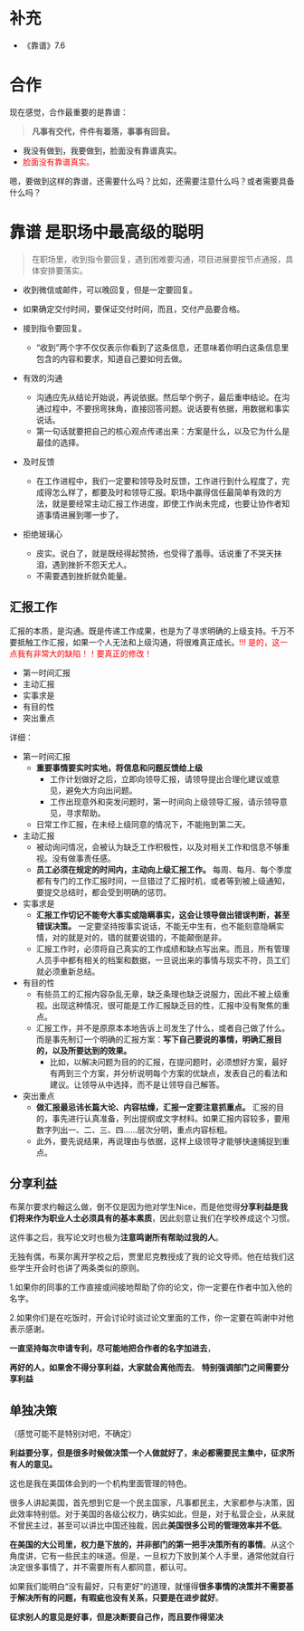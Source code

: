 # 补充

- 《靠谱》7.6


# 合作

现在感觉，合作最重要的是靠谱：

> **凡事有交代，件件有着落，事事有回音。**

- 我没有做到，我要做到，脸面没有靠谱真实。
- <span style="color:red;">脸面没有靠谱真实。</span>



嗯，要做到这样的靠谱，还需要什么吗？比如，还需要注意什么吗？或者需要具备什么吗？


# 靠谱 是职场中最高级的聪明

> 在职场里，收到指令要回复，遇到困难要沟通，项目进展要按节点通报，具体安排要落实。

- 收到微信或邮件，可以晚回复，但是一定要回复。
- 如果确定交付时间，要保证交付时间，而且，交付产品要合格。



- 接到指令要回复。
  - “收到”两个字不仅仅表示你看到了这条信息，还意味着你明白这条信息里包含的内容和要求，知道自己要如何去做。
- 有效的沟通
  - 沟通应先从结论开始说，再说依据。然后举个例子，最后重申结论。在沟通过程中，不要拐弯抹角，直接回答问题。说话要有依据，用数据和事实说话。
  - 第一句话就要把自己的核心观点传递出来：方案是什么，以及它为什么是最佳的选择。
- 及时反馈
  - 在工作进程中，我们一定要和领导及时反馈，工作进行到什么程度了，完成得怎么样了，都要及时和领导汇报。职场中赢得信任最简单有效的方法，就是要经常主动汇报工作进度，即使工作尚未完成，也要让协作者知道事情进展到哪一步了。
- 拒绝玻璃心
  - 皮实。说白了，就是既经得起赞扬，也受得了羞辱。话说重了不哭天抹泪，遇到挫折不怨天尤人。
  - 不需要遇到挫折就负能量。




## 汇报工作

汇报的本质，是沟通。既是传递工作成果，也是为了寻求明确的上级支持。千万不要抵触工作汇报，如果一个人无法和上级沟通，将很难真正成长。<span style="color:red;">!!! 是的，这一点我有非常大的缺陷！！要真正的修改！</span>


- 第一时间汇报
- 主动汇报
- 实事求是
- 有目的性
- 突出重点

详细：


- 第一时间汇报
  - **重要事情要实时实地，将信息和问题反馈给上级**
    - 工作计划做好之后，立即向领导汇报，请领导提出合理化建议或意见，避免大方向出问题。
    - 工作出现意外和突发问题时，第一时间向上级领导汇报，请示领导意见，寻求帮助。
  - 日常工作汇报，在未经上级同意的情况下，不能拖到第二天。
- 主动汇报
  - 被动询问情况，会被认为缺乏工作积极性，以及对相关工作和信息不够重视。没有做事责任感。
  - **员工必须在规定的时间内，主动向上级汇报工作。** 每周、每月、每个季度都有专门的工作汇报时间，一旦错过了汇报时机，或者等到被上级通知，要提交总结时，都会受到明确的惩罚。
- 实事求是
  - **汇报工作切记不能夸大事实或隐瞒事实，这会让领导做出错误判断，甚至错误决策。** 一定要坚持按事实说话，不能无中生有，也不能刻意隐瞒实情，对的就是对的，错的就要说错的，不能颠倒是非。
  - 汇报工作时，必须将自己真实的工作成绩和缺点写出来。而且，所有管理人员手中都有相关的档案和数据，一旦说出来的事情与现实不符，员工们就必须重新总结。
- 有目的性
  - 有些员工的汇报内容杂乱无章，缺乏条理也缺乏说服力，因此不被上级重视。出现这种情况，很可能是工作汇报缺乏目的性，汇报中没有聚焦的重点。
  - 汇报工作，并不是原原本本地告诉上司发生了什么，或者自己做了什么。而是事先制订一个明确的汇报方案：**写下自己要说的事情，明确汇报目的，以及所要达到的效果。**
    - 比如，以解决问题为目的的汇报，在提问题时，必须想好方案，最好有两到三个方案，并分析说明每个方案的优缺点，发表自己的看法和建议。让领导从中选择，而不是让领导自己解答。
- 突出重点
  - **做汇报最忌讳长篇大论、内容枯燥，汇报一定要注意抓重点。** 汇报的目的，事先进行认真准备，列出提纲或文字材料。如果汇报内容较多，要用数字列出一、二、三、四……层次分明，重点内容标粗。
  - 此外，要先说结果，再说理由与依据，这样上级领导才能够快速捕捉到重点。



## 分享利益


布莱尔要求约翰这么做，倒不仅是因为他对学生Nice，而是他觉得**分享利益是我们将来作为职业人士必须具有的基本素质**，因此刻意让我们在学校养成这个习惯。

这件事之后，我写论文时也极为**注意鸣谢所有帮助过我的人**。

无独有偶，布莱尔离开学校之后，贾里尼克教授成了我的论文导师。他在给我们这些学生开会时也讲了两条类似的原则。

1.如果你的同事的工作直接或间接地帮助了你的论文，你一定要在作者中加入他的名字。

2.如果你们是在吃饭时，开会讨论时谈过论文里面的工作，你一定要在鸣谢中对他表示感谢。



**一直坚持每次申请专利，尽可能地把合作者的名字加进去**，




**再好的人，如果舍不得分享利益，大家就会离他而去**。
**特别强调部门之间需要分享利益**

## 单独决策

（感觉可能不是特别对吧，不确定）


**利益要分享，但是很多时候做决策一个人做就好了，未必都需要民主集中，征求所有人的意见。**

这也是我在美国体会到的一个机构里面管理的特色。

很多人讲起美国，首先想到它是一个民主国家，凡事都民主，大家都参与决策，因此效率特别低。对于美国的各级公权力，确实如此，但是，对于私营企业，从来就不曾民主过，甚至可以讲比中国还独裁，因此**美国很多公司的管理效率并不低**。

**在美国的大公司里，权力是下放的，并非部门的第一把手决策所有的事情**。从这个角度讲，它有一些民主的味道。但是，一旦权力下放到某个人手里，通常他就自行决定很多事情了，并不需要所有人都同意，都认可。


如果我们能明白“没有最好，只有更好”的道理，就懂得**很多事情的决策并不需要基于解决所有的问题，有瑕疵也没有关系，只要是在进步就好**。


**征求别人的意见是好事，但是决断要自己作，而且要作得坚决**